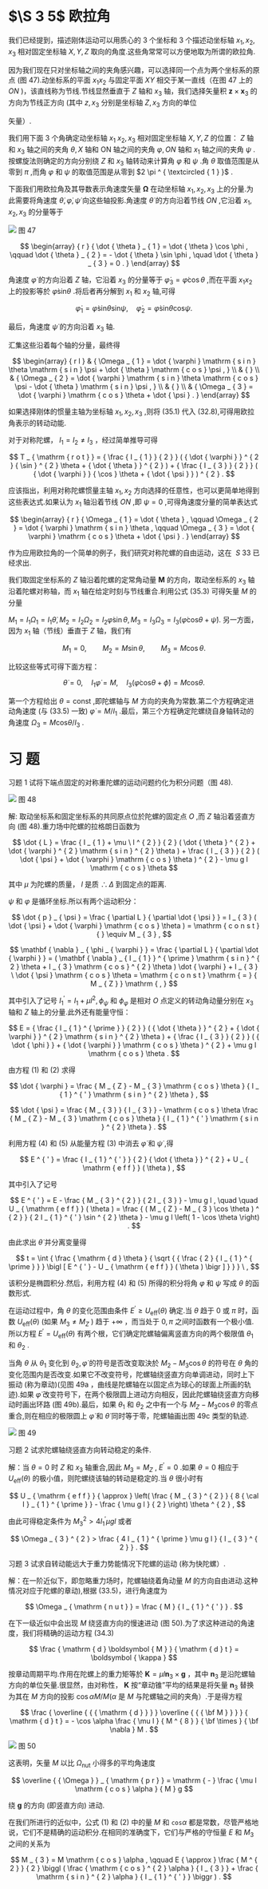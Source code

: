 # $\S 3 5$ 欧拉角

我们已经提到，描述刚体运动可以用质心的 3 个坐标和 3 个描述动坐标轴 $x _ { 1 } , x _ { 2 } , x _ { 3 }$ 相对固定坐标轴 $X , Y , Z$ 取向的角度.这些角常常可以方便地取为所谓的欧拉角.

因为我们现在只对坐标轴之间的夹角感兴趣，可以选择同一个点为两个坐标系的原点 (图 47).动坐标系的平面 $x _ { 1 } x _ { 2 }$ 与固定平面 $X Y$ 相交于某一直线（在图 47 上的 $O N$ )，该直线称为节线.节线显然垂直于 $Z$ 轴和 $x _ { 3 }$ 轴，我们选择矢量积 ${ \pmb z } \times { \pmb x } _ { 3 }$ 的方向为节线正方向 (其中 $z , x _ { 3 }$ 分别是坐标轴 $Z , x _ { 3 }$ 方向的单位

矢量）.

我们用下面 3 个角确定动坐标轴 $x _ { 1 }$ $x _ { 2 } , x _ { 3 }$ 相对固定坐标轴 $X , Y , Z$ 的位置： $Z$ 轴和 $x _ { 3 }$ 轴之间的夹角 $\theta , X$ 轴和 ON 轴之间的夹角 $\varphi , O N$ 轴和 $x _ { 1 }$ 轴之间的夹角 $\psi$ .按螺旋法则确定的方向分别绕 $Z$ 和 $x _ { 3 }$ 轴转动来计算角 $\varphi$ 和 $\psi$ .角 $\theta$ 取值范围是从零到 $\pi$ ,而角 $\varphi$ 和 $\psi$ 的取值范围是从零到 $2 \pi ^ { \textcircled { 1 } }$ .

下面我们用欧拉角及其导数表示角速度矢量 $\pmb { \Omega }$ 在动坐标轴 $x _ { 1 } , x _ { 2 } , x _ { 3 }$ 上的分量.为此需要将角速度 $\dot { \theta } , \dot { \varphi } , \dot { \psi }$ 向这些轴投影.角速度 $\dot { \theta }$ 的方向沿着节线 $O N$ ,它沿着 $x _ { 1 } , x _ { 2 } , x _ { 3 }$ 的分量等于

![](images/cce25877e358df97b9cb1ee55e791d295e498101831d4062d6ee0c2a7fbc8754.jpg)
图 47

$$
\begin{array} { r } { \dot { \theta } _ { 1 } = \dot { \theta } \cos \phi , \qquad \dot { \theta } _ { 2 } = - \dot { \theta } \sin \phi , \quad \dot { \theta } _ { 3 } = 0 . } \end{array}
$$

角速度 $\dot { \varphi }$ 的方向沿着 $Z$ 轴，它沿着 $x _ { 3 }$ 的分量等于 $\dot { \varphi } _ { 3 } = \dot { \varphi } \cos \theta$ ,而在平面 $x _ { 1 } x _ { 2 }$ 上的投影等於 $\dot { \varphi } \mathrm { s i n } \theta$ .将后者再分解到 $x _ { 1 }$ 和 $x _ { 2 }$ 轴,可得

$$
\dot { \varphi } _ { 1 } = \dot { \varphi } \mathrm { s i n } \theta \mathrm { s i n } \psi , \quad \dot { \varphi } _ { 2 } = \dot { \varphi } \mathrm { s i n } \theta \mathrm { c o s } \psi .
$$

最后，角速度 $\dot { \psi }$ 的方向沿着 $x _ { 3 }$ 轴.

汇集这些沿着每个轴的分量，最终得

$$
\begin{array} { r l } & { \Omega _ { 1 } = \dot { \varphi } \mathrm { s i n } \theta \mathrm { s i n } \psi + \dot { \theta } \mathrm { c o s } \psi , } \\ & { } \\ & { \Omega _ { 2 } = \dot { \varphi } \mathrm { s i n } \theta \mathrm { c o s } \psi - \dot { \theta } \mathrm { s i n } \psi , } \\ & { } \\ & { \Omega _ { 3 } = \dot { \varphi } \mathrm { c o s } \theta + \dot { \psi } . } \end{array}
$$

如果选择刚体的惯量主轴为坐标轴 $x _ { 1 } , x _ { 2 } , x _ { 3 }$ ,则将 (35.1) 代入 (32.8),可得用欧拉角表示的转动动能.

对于对称陀螺， $I _ { 1 } = I _ { 2 } { \neq } I _ { 3 }$ ，经过简单推导可得

$$
T _ { \mathrm { r o t } } = { \frac { I _ { 1 } } { 2 } } ( { \dot { \varphi } } ^ { 2 } { \sin } ^ { 2 } \theta + { \dot { \theta } } ^ { 2 } ) + { \frac { I _ { 3 } } { 2 } } ( { \dot { \varphi } } { \cos } \theta + { \dot { \psi } } ) ^ { 2 } .
$$

应该指出，利用对称陀螺惯量主轴 $x _ { 1 } , x _ { 2 }$ 方向选择的任意性，也可以更简单地得到这些表达式.如果认为 $x _ { 1 }$ 轴沿着节线 $O N$ ,即 $\psi = 0$ ,可得角速度分量的简单表达式

$$
\begin{array} { r } { \Omega _ { 1 } = \dot { \theta } , \qquad \Omega _ { 2 } = \dot { \varphi } \mathrm { s i n } \theta , \qquad \Omega _ { 3 } = \dot { \varphi } \mathrm { c o s } \theta + \dot { \psi } . } \end{array}
$$

作为应用欧拉角的一个简单的例子，我们研究对称陀螺的自由运动，这在 $\ S \ 3 3$ 已经求出.

我们取固定坐标系的 $Z$ 轴沿着陀螺的定常角动量 $\pmb { M }$ 的方向，取动坐标系的 $x _ { 3 }$ 轴沿着陀螺对称轴，而 $x _ { 1 }$ 轴在给定时刻与节线重合.利用公式 (35.3) 可得矢量 $M$ 的分量

$M _ { 1 } = I _ { 1 } \Omega _ { 1 } = I _ { 1 } { \dot { \theta } } , M _ { 2 } = I _ { 2 } \Omega _ { 2 } = I _ { 2 } { \dot { \varphi } } { \sin } \theta , M _ { 3 } = I _ { 3 } \Omega _ { 3 } = I _ { 3 } ( \dot { \varphi } \mathrm { c o s } \theta + \dot { \psi } ) .$ 另一方面，因为 $x _ { 1 }$ 轴（节线）垂直于 $Z$ 轴，我们有

$$
M _ { 1 } = 0 , \qquad M _ { 2 } = M \sin \theta , \qquad M _ { 3 } = M \cos \theta .
$$

比较这些等式可得下面方程：

$$
\dot { \theta } = 0 , \quad I _ { 1 } \dot { \varphi } = M , \quad I _ { 3 } ( \dot { \varphi } \mathrm { c o s } \theta + \dot { \phi } ) = M \mathrm { c o s } \theta .
$$

第一个方程给出 $\theta = \mathrm { c o n s t }$ ,即陀螺轴与 $M$ 方向的夹角为常数.第二个方程确定进动角速度 (与 (33.5) 一致) $\dot { \varphi } = M / I _ { 1 }$ .最后，第三个方程确定陀螺绕自身轴转动的角速度 $\Omega _ { 3 } = M \mathrm { c o s } \theta / I _ { 3 }$ .

# 习 题

习题 1 试将下端点固定的对称重陀螺的运动问题约化为积分问题（图 48).

![](images/2e4afd40c169c5f4f7f91fc9cae29eec805247aa58d7c01e01815af873e35952.jpg)
图 48

解: 取动坐标系和固定坐标系的共同原点位於陀螺的固定点 $O$ ,而 $Z$ 轴沿着竖直方向 (图 48).重力场中陀螺的拉格朗日函数为

$$
\dot { L } = \frac { I _ { 1 } + \mu \ l ^ { 2 } } { 2 } ( \dot { \theta } ^ { 2 } + \dot { \varphi } ^ { 2 } \mathrm { s i n } ^ { 2 } \theta ) + \frac { I _ { 3 } } { 2 } ( \dot { \psi } + \dot { \varphi } \mathrm { c o s } \theta ) ^ { 2 } - \mu g l \mathrm { c o s } \theta
$$

其中 $\mu$ 为陀螺的质量， $l$ 是质 $\therefore \Delta$ 到固定点的距离.

$\psi$ 和 $\varphi$ 是循环坐标.所以有两个运动积分：

$$
\dot { p } _ { \psi } = \frac { \partial L } { \partial \dot { \psi } } = I _ { 3 } ( \dot { \psi } + \dot { \varphi } \mathrm { c o s } \theta ) = \mathrm { c o n s t } { } \equiv M _ { 3 } ,
$$

$$
\mathbf { \nabla } _ { \phi _ { \varphi } } = \frac { \partial L } { \partial \dot { \varphi } } = ( \mathbf { \nabla } _ { I _ { 1 } } ^ { \prime } \mathrm { s i n } ^ { 2 } \theta + I _ { 3 } \mathrm { c o s } ^ { 2 } \theta ) \dot { \varphi } + I _ { 3 } \ \dot { \psi } \mathrm { c o s } \theta = \mathrm { c o n s t } \mathrm { = } { M _ { Z } } \mathrm { , }
$$

其中引入了记号 $I _ { 1 } ^ { \prime } = I _ { 1 } + \mu l ^ { 2 } , \phi _ { \psi }$ 和 $\phi _ { \varphi }$ 是相对 $O$ 点定义的转动角动量分别在 $x _ { 3 }$ 轴和 $Z$ 轴上的分量.此外还有能量守恒：

$$
E = { \frac { I _ { 1 } ^ { \prime } } { 2 } } ( { \dot { \theta } } ^ { 2 } + { \dot { \varphi } } ^ { 2 } \mathrm { s i n } ^ { 2 } \theta ) + { \frac { I _ { 3 } } { 2 } } ( { \dot { \phi } } + { \dot { \varphi } } \mathrm { c o s } \theta ) ^ { 2 } + \mu g l \mathrm { c o s } \theta .
$$

由方程 (1) 和 (2) 求得

$$
\dot { \varphi } = \frac { M _ { Z } - M _ { 3 } \mathrm { c o s } \theta } { I _ { 1 } ^ { ' } \mathrm { s i n } ^ { 2 } \theta } ,
$$

$$
\dot { \psi } = \frac { M _ { 3 } } { I _ { 3 } } - \mathrm { c o s } \theta \frac { M _ { Z } - M _ { 3 } \mathrm { c o s } \theta } { I _ { 1 } ^ { ' } \mathrm { s i n } ^ { 2 } \theta } .
$$

利用方程 (4) 和 (5) 从能量方程 (3) 中消去 $\dot { \varphi }$ 和 $\dot { \psi }$ ,得

$$
E ^ { ' } = \frac { I _ { 1 } ^ { ' } } { 2 } { \dot { \theta } } ^ { 2 } + U _ { \mathrm { e f f } } ( \theta ) ,
$$

其中引入了记号

$$
E ^ { ' } = E - \frac { M _ { 3 } ^ { 2 } } { 2 I _ { 3 } } - \mu g l , \quad \quad U _ { \mathrm { e f f } } ( \theta ) = \frac { ( M _ { Z } - M _ { 3 } \cos \theta ) ^ { 2 } } { 2 I _ { 1 } ^ { ' } \sin ^ { 2 } \theta } - \mu g l \left( 1 - \cos \theta \right) .
$$

由此求出 $\dot { \theta }$ 并分离变量得

$$
t = \int { \frac { \mathrm { d } \theta } { \sqrt { { \frac { 2 } { I _ { 1 } ^ { \prime } } } \bigl [ E ^ { ' } - U _ { \mathrm { e f f } } ( \theta ) \bigr ] } } } \ ,
$$

该积分是椭圆积分.然后，利用方程 (4) 和 (5) 所得的积分将角 $\varphi$ 和 $\psi$ 写成 $\theta$ 的函数形式.

在运动过程中，角 $\theta$ 的变化范围由条件 $E ^ { \prime } \geqslant U _ { \mathrm { e f f } } ( \theta )$ 确定.当 $\theta$ 趋于 0 或 $\pi$ 时，函数 $U _ { \mathrm { e f f } } ( \theta )$ (如果 $M _ { 3 } \ne M _ { Z }$ ) 趋于 $+ \infty$ ，而当处于 $0 , \pi$ 之间时函数有一个极小值.所以方程 $E ^ { \prime } = U _ { \mathrm { e f f } } ( \theta )$ 有两个根，它们确定陀螺轴偏离竖直方向的两个极限值 $\theta _ { 1 }$ 和 $\theta _ { 2 }$ .

当角 $\theta$ 从 $\theta _ { 1 }$ 变化到 $\theta _ { 2 } , \dot { \varphi }$ 的符号是否改变取決於 $M _ { 2 } - M _ { 3 } { \cos \theta }$ 的符号在 $\theta$ 角的变化范围内是否改变.如果它不改变符号，陀螺轴绕竖直方向单调进动，同时上下振动 (称为章动)(见图 $4 9 \mathrm { a }$ ，曲线是陀螺轴在以固定点为球心的球面上所画的轨迹).如果 $\dot { \varphi }$ 改变符号下，在两个极限圆上进动方向相反，因此陀螺轴绕竖直方向移动时画出环路 (图 49b).最后，如果 $\theta _ { 1 }$ 和 $\theta _ { 2 }$ 之中有一个与 $M _ { Z } - M _ { 3 } { \cos } \theta$ 的零点重合,则在相应的极限圆上 $\dot { \varphi }$ 和 $\dot { \theta }$ 同时等于零，陀螺轴画出图 $4 9 \mathrm { c }$ 类型的轨迹.

![](images/97217266851b6241e3621dd37a4d7a2132e67c411979601ec5e2966f68cd8941.jpg)
图 49

习题 2 试求陀螺轴绕竖直方向转动稳定的条件.

解：当 $\theta = 0$ 时 $Z$ 和 $x _ { 3 }$ 轴重合,因此 $M _ { 3 } = M _ { Z }$ , $E ^ { \prime } = 0$ .如果 $\theta = 0$ 相应于 $U _ { \mathrm { e f f } } ( \theta )$ 的极小值，则陀螺绕该轴的转动是稳定的.当 $\theta$ 很小时有

$$
U _ { \mathrm { e f f } } { \approx } \left( \frac { M _ { 3 } ^ { 2 } } { 8 { \cal I } _ { 1 } ^ { \prime } } - \frac { \mu g l } { 2 } \right) \theta ^ { 2 } ,
$$

由此可得稳定条件为 $M _ { 3 } ^ { 2 } > 4 I _ { 1 } ^ { \prime } \mu g l$ 或者

$$
\Omega _ { 3 } ^ { 2 } > \frac { 4 I _ { 1 } ^ { \prime } \mu g l } { I _ { 3 } ^ { 2 } } .
$$

习题 3 试求自转动能远大于重力势能情况下陀螺的运动 (称为快陀螺）.

解：在一阶近似下，即忽略重力场时，陀螺轴绕着角动量 $M$ 的方向自由进动.这种情况对应于陀螺的章动),根据 (33.5)，进行角速度为

$$
\Omega _ { \mathrm { n u t } } = \frac { M } { I _ { 1 } ^ { ' } } .
$$

在下一级近似中会出现 $M$ 绕竖直方向的慢速进动 (图 50).为了求这种进动的角速度，我们将精确的运动方程 (34.3)

$$
\frac { \mathrm { d } \boldsymbol { M } } { \mathrm { d } t } = \boldsymbol { \kappa }
$$

按章动周期平均.作用在陀螺上的重力矩等於 $\pmb { K } = \mu l \pmb { n } _ { 3 } \times \pmb { g }$ ，其中 ${ \pmb n } _ { 3 }$ 是沿陀螺轴方向的单位矢量.很显然，由对称性， $\pmb { K }$ 按“章动锥”平均的结果是将矢量 $\pmb { n } _ { 3 }$ 替换为其在 $M$ 方向的投影 $\cos \alpha M / M ( \alpha$ 是 $M$ 与陀螺轴之间的夹角）.于是得方程

$$
\frac { \overline { { { \mathrm { d } } } } \overline { { { \bf M } } } } { \mathrm { d } t } = - \cos \alpha \frac { \mu l } { M ^ { 8 } } { \bf \times } { \bf \nabla } M .
$$

![](images/401844b18a69f4244e3c97a6c8f23f868ca72d78b9d39d182e99e50b899a8e00.jpg)
图 50

这表明，矢量 $M$ 以比 $\Omega _ { \mathrm { n u t } }$ 小得多的平均角速度

$$
\overline { { \Omega } } _ { \mathrm { p r } } = \mathrm { - } \frac { \mu l \mathrm { c o s } \alpha } { M } g
$$

绕 $\pmb { g }$ 的方向 (即竖直方向) 进动.

在我们所进行的近似中，公式 (1) 和 (2) 中的量 $M$ 和 $\mathtt { c o s } \alpha$ 都是常数，尽管严格地说，它们不是精确的运动积分.在相同的准确度下，它们与严格的守恒量 $E$ 和 $M _ { 3 }$ 之间的关系为

$$
M _ { 3 } = M \mathrm { c o s } \alpha , \qquad E { \approx } \frac { M ^ { 2 } } { 2 } \biggl ( \frac { \mathrm { c o s } ^ { 2 } \alpha } { I _ { 3 } } + \frac { \mathrm { s i n } ^ { 2 } \alpha } { I _ { 1 } ^ { ' } } \biggr ) .
$$
